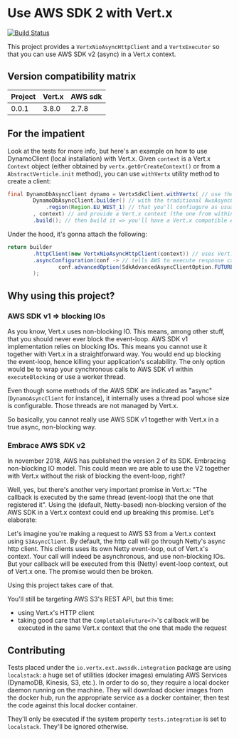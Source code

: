 # Use AWS SDK 2 with Vert.x

[![Build Status](https://travis-ci.org/reactiverse/aws-sdk.svg?branch=master)](https://travis-ci.org/reactiverse/aws-sdk)


This project provides a `VertxNioAsyncHttpClient` and a `VertxExecutor` so that you can use AWS SDK v2 (async) in a Vert.x context.

## Version compatibility matrix

| Project | Vert.x | AWS sdk |
| ------- | ------ | ------- |
|  0.0.1  | 3.8.0  | 2.7.8   |

## For the impatient 

Look at the tests for more info, but here's an example on how to use DynamoClient (local installation) with Vert.x.
Given `context` is a Vert.x `Context` object (either obtained by `vertx.getOrCreateContext()` or from a `AbstractVerticle.init` method), you can use `withVertx` utility method to create a client:

```java
final DynamoDbAsyncClient dynamo = VertxSdkClient.withVertx( // use the provided utility method
        DynamoDbAsyncClient.builder() // with the traditional AwsAsyncClientBuilder you're used to
            .region(Region.EU_WEST_1) // that you'll confiugure as usual
        , context) // and provide a Vert.x context (the one from within your Verticle for example)
        .build(); // then build it => you'll have a Vert.x compatible AwsAsyncClient
```
Under the hood, it's gonna attach the following: 

```java
return builder
        .httpClient(new VertxNioAsyncHttpClient(context)) // uses Vert.x's HttpClient to make call to AWS services
        .asyncConfiguration(conf -> // tells AWS to execute response callbacks in a Vert.x context
                conf.advancedOption(SdkAdvancedAsyncClientOption.FUTURE_COMPLETION_EXECUTOR, new VertxExecutor(context))
        );
```

## Why using this project?

### AWS SDK v1 => blocking IOs

As you know, Vert.x uses non-blocking IO. This means, among other stuff, that you should never ever block the event-loop.
AWS SDK v1 implementation relies on blocking IOs. This means you cannot use it together with Vert.x in a straightforward way. You would end up blocking the event-loop, hence killing your application's scalability.
The only option would be to wrap your synchronous calls to AWS SDK v1 within `executeBlocking` or use a worker thread.

Even though some methods of the AWS SDK are indicated as "async" (`DynamoAsyncClient` for instance), it internally uses a thread pool whose size is configurable.
Those threads are not managed by Vert.x.

So basically, you cannot really use AWS SDK v1 together with Vert.x in a true async, non-blocking way.

### Embrace AWS SDK v2

In november 2018, AWS has published the version 2 of its SDK. Embracing non-blocking IO model.
This could mean we are able to use the V2 together with Vert.x without the risk of blocking the event-loop, right?

Well, yes, but there's another very important promise in Vert.x: "The callback is executed by the same thread (event-loop) that the one that registered it".
Using the (default, Netty-based) non-blocking version of the AWS SDK in a Vert.x context could end up breaking this promise. Let's elaborate:

Let's imagine you're making a request to AWS S3 from a Vert.x context using `S3AsyncClient`. 
By default, the http call will go through Netty's async http client.
This clients uses its own Netty event-loop, out of Vert.x's context. Your call will indeed be asynchronous, and use non-blocking IOs. 
But your callback will be executed from this (Netty) event-loop context, out of Vert.x one.
The promise would then be broken.

Using this project takes care of that.

You'll still be targeting AWS S3's REST API, but this time:
* using Vert.x's HTTP client 
* taking good care that the `CompletableFuture<?>`'s callback will be executed in the same Vert.x context that the one that made the request

## Contributing

Tests placed under the `io.vertx.ext.awssdk.integration` package are using `localstack`: a huge set of utilities (docker images) emulating AWS Services (DynamoDB, Kinesis, S3, etc.).
In order to do so, they require a local docker daemon running on the machine.
They will download docker images from the docker hub, run the appropriate service as a docker container, then test the code against this local docker container. 

They'll only be executed if the system property `tests.integration` is set to `localstack`. They'll be ignored otherwise.
